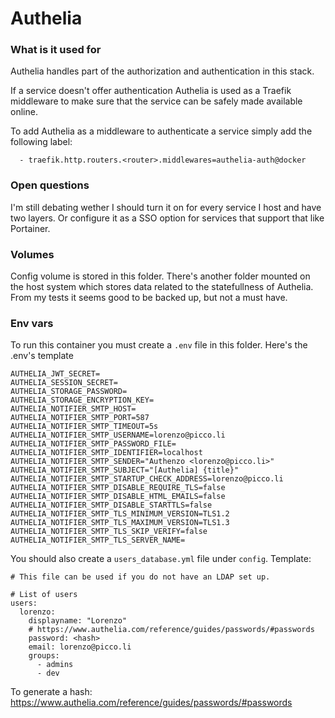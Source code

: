 # Authelia

### What is it used for

Authelia handles part of the authorization and authentication in this stack.


If a service doesn't offer authentication Authelia is used as a Traefik middleware to make sure that the service can be safely made available online.

To add Authelia as a middleware to authenticate a service simply add the following label:

```
  - traefik.http.routers.<router>.middlewares=authelia-auth@docker
```

### Open questions

I'm still debating wether I should turn it on for every service I host and have two layers. Or configure it as a SSO option for services that support that like Portainer.

### Volumes

Config volume is stored in this folder. There's another folder mounted on the host system which stores data related to the statefullness of Authelia. From my tests it seems good to be backed up, but not a must have.

### Env vars

To run this container you must create a `.env` file in this folder. Here's the .env's template

```
AUTHELIA_JWT_SECRET=
AUTHELIA_SESSION_SECRET=
AUTHELIA_STORAGE_PASSWORD=
AUTHELIA_STORAGE_ENCRYPTION_KEY=
AUTHELIA_NOTIFIER_SMTP_HOST=
AUTHELIA_NOTIFIER_SMTP_PORT=587
AUTHELIA_NOTIFIER_SMTP_TIMEOUT=5s
AUTHELIA_NOTIFIER_SMTP_USERNAME=lorenzo@picco.li
AUTHELIA_NOTIFIER_SMTP_PASSWORD_FILE=
AUTHELIA_NOTIFIER_SMTP_IDENTIFIER=localhost
AUTHELIA_NOTIFIER_SMTP_SENDER="Authenzo <lorenzo@picco.li>"
AUTHELIA_NOTIFIER_SMTP_SUBJECT="[Authelia] {title}"
AUTHELIA_NOTIFIER_SMTP_STARTUP_CHECK_ADDRESS=lorenzo@picco.li
AUTHELIA_NOTIFIER_SMTP_DISABLE_REQUIRE_TLS=false
AUTHELIA_NOTIFIER_SMTP_DISABLE_HTML_EMAILS=false
AUTHELIA_NOTIFIER_SMTP_DISABLE_STARTTLS=false
AUTHELIA_NOTIFIER_SMTP_TLS_MINIMUM_VERSION=TLS1.2
AUTHELIA_NOTIFIER_SMTP_TLS_MAXIMUM_VERSION=TLS1.3
AUTHELIA_NOTIFIER_SMTP_TLS_SKIP_VERIFY=false
AUTHELIA_NOTIFIER_SMTP_TLS_SERVER_NAME=

```

You should also create a `users_database.yml` file under `config`. Template:

```
# This file can be used if you do not have an LDAP set up.

# List of users
users:
  lorenzo:
    displayname: "Lorenzo"
    # https://www.authelia.com/reference/guides/passwords/#passwords
    password: <hash>
    email: lorenzo@picco.li
    groups:
      - admins
      - dev
```

To generate a hash: https://www.authelia.com/reference/guides/passwords/#passwords